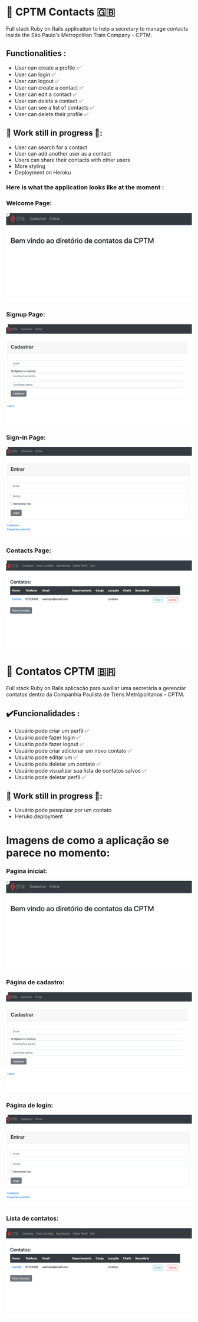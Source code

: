 
# :train2: CPTM Contacts :uk:

Full stack Ruby on Rails application to help a secretary to manage contacts inside the São Paulo's Metropolitan Train Company - CPTM.

##   Functionalities :

- User can create a profile  :white_check_mark:
- User can login  :white_check_mark:
- User can logout  :white_check_mark:
- User can create a contact  :white_check_mark:
- User can edit a contact  :white_check_mark:
- User can delete a contact  :white_check_mark:
- User can see a list of contacts  :white_check_mark:
- User can delete their profile  :white_check_mark:


## :construction: Work still in progress :construction::
- User can search for a contact
- User can add another user as a contact
- Users can share their contacts with other users
- More styling
- Deployment on Heroku 

### Here is what the application looks like at the moment :

### Welcome Page:
![welcome](https://github.com/camilla000/contatos-cptm/blob/main/images/demo-img.png?raw=true)

### Signup  Page:
![img](https://github.com/camilla000/contatos-cptm/blob/main/images/signup.png?raw=true)

### Sign-in Page:
![img](https://github.com/camilla000/contatos-cptm/blob/main/images/signin.png?raw=true)

### Contacts Page:
![contacts](https://github.com/camilla000/contatos-cptm/blob/main/images/contacts.png?raw=true)


# :train2:  Contatos CPTM :brazil:

Full stack Ruby on Rails aplicação para auxiliar uma secretária a gerenciar contatos dentro da Companhia Paulista de Trens Metrôpolitanos - CPTM.

## :heavy_check_mark:Funcionalidades :

- Usuário pode criar um perfil  :white_check_mark:
- Usuário pode fazer login  :white_check_mark:
- Usuário pode fazer logout  :white_check_mark:
- Usuário pode criar adicionar um novo contato  :white_check_mark:
- Usuário pode editar um  :white_check_mark:
- Usuário pode deletar um contato  :white_check_mark:
- Usuário pode visualizar sua lista de contatos salvos  :white_check_mark:
- Usuário pode deletar perfil  :white_check_mark:


## :construction: Work still in progress :construction::
- Usuário pode pesquisar por um contato
- Heruko deployment

# Imagens de como a aplicação se parece no momento:

### Pagina inicial:
![welcome](https://github.com/camilla000/contatos-cptm/blob/main/images/demo-img.png?raw=true)

### Página de cadastro:
![img](https://github.com/camilla000/contatos-cptm/blob/main/images/signup.png?raw=true)

### Página de login:
![img](https://github.com/camilla000/contatos-cptm/blob/main/images/signin.png?raw=true)

### Lista de contatos:
![contacts](https://github.com/camilla000/contatos-cptm/blob/main/images/contacts.png?raw=true)